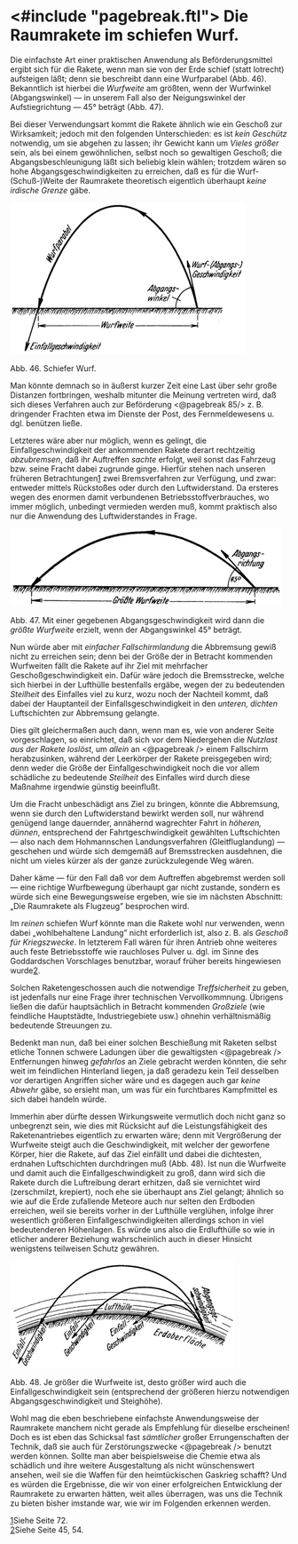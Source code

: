 <#include "pagebreak.ftl">
Die Raumrakete im schiefen Wurf.
================================

Die einfachste Art einer praktischen Anwendung als Beförderungsmittel
ergibt sich für die Rakete, wenn man sie von der
Erde schief (statt lotrecht) aufsteigen läßt; denn sie beschreibt
dann eine Wurfparabel (Abb. 46). Bekanntlich ist hierbei die
*Wurfweite* am größten, wenn der Wurfwinkel (Abgangswinkel) — in unserem
Fall also der Neigungswinkel der Aufstiegrichtung — 45° beträgt (Abb. 47).

Bei dieser Verwendungsart kommt die Rakete ähnlich wie
ein Geschoß zur Wirksamkeit; jedoch mit den folgenden
Unterschieden: es ist *kein Geschütz* notwendig, um sie abgehen zu lassen; ihr
Gewicht kann um *Vieles größer* sein, als bei einem gewöhnlichen,
selbst noch so gewaltigen Geschoß; die Abgangsbeschleunigung
läßt sich beliebig klein wählen; trotzdem wären so hohe
Abgangsgeschwindigkeiten zu erreichen, daß es für die Wurf-(Schuß-)Weite
der Raumrakete theoretisch eigentlich überhaupt
*keine irdische Grenze* gäbe.

<div class="image left"><img alt="Wurfparabel beim schiefen Wurf" src="abb46.png"/>
<p>Abb. 46. Schiefer Wurf.</p></div>

Man könnte demnach so in äußerst kurzer Zeit eine Last über
sehr große Distanzen fortbringen, weshalb mitunter die Meinung
vertreten wird, daß sich dieses Verfahren auch zur Beförderung
\<@pagebreak 85/> z. B. dringender Frachten etwa im Dienste der Post, des Fernmeldewesens
u. dgl. benützen ließe.

Letzteres wäre aber nur möglich, wenn es gelingt, die Einfallgeschwindigkeit
der ankommenden Rakete derart rechtzeitig *abzubremsen*,
daß ihr Auftreffen *sachte* erfolgt, weil sonst das
Fahrzeug bzw. seine Fracht dabei zugrunde ginge. Hierfür stehen
nach unseren früheren Betrachtungen<a class="refnote" id="rn1" href="#fn1">1</a> zwei
Bremsverfahren zur Verfügung, und zwar: entweder mittels Rückstoßes oder durch
den Luftwiderstand. Da ersteres wegen des enormen damit verbundenen
Betriebsstoffverbrauches, wo immer möglich, unbedingt
vermieden werden muß, kommt praktisch also nur die Anwendung des Luftwiderstandes in Frage.

<div class="image"><img alt="Wurfweite beim schiefen Wurf" src="abb47.png"/>
<p>Abb. 47. Mit einer gegebenen Abgangsgeschwindigkeit wird dann die <em>größte
Wurfweite</em> erzielt, wenn der Abgangswinkel 45° beträgt.</p></div>

Nun würde aber mit *einfacher Fallschirmlandung* die Abbremsung
gewiß nicht zu erreichen sein; denn bei der Größe der
in Betracht kommenden Wurfweiten fällt die Rakete auf ihr Ziel
mit mehrfacher Geschoßgeschwindigkeit ein. Dafür wäre jedoch
die Bremsstrecke, welche sich hierbei in der Lufthülle bestenfalls
ergäbe, wegen der zu bedeutenden *Steilheit* des Einfalles viel zu
kurz, wozu noch der Nachteil kommt, daß dabei der Hauptanteil
der Einfallsgeschwindigkeit in den *unteren, dichten* Luftschichten
zur Abbremsung gelangte.

Dies gilt gleichermaßen auch dann, wenn man es, wie von anderer
Seite vorgeschlagen, so einrichtet, daß sich vor dem Niedergehen
die *Nutzlast aus der Rakete loslöst*, um *allein* an
\<@pagebreak /> einem Fallschirm herabzusinken, während der Leerkörper der
Rakete preisgegeben wird; denn weder die Größe der Einfallgeschwindigkeit
noch die vor allem schädliche zu bedeutende
*Steilheit* des Einfalles wird durch diese Maßnahme irgendwie
günstig beeinflußt.

Um die Fracht unbeschädigt ans Ziel zu bringen, könnte die
Abbremsung, wenn sie durch den Luftwiderstand bewirkt werden
soll, nur während genügend lange dauernder, annähernd wagrechter
Fahrt in *höheren, dünnen*, entsprechend der Fahrtgeschwindigkeit
gewählten Luftschichten — also nach dem Hohmannschen
Landungsverfahren (Gleitfluglandung) — geschehen und würde sich
demgemäß auf Bremsstrecken ausdehnen, die nicht um vieles kürzer
als der ganze zurückzulegende Weg wären.

Daher käme — für den Fall daß vor dem Auftreffen abgebremst
werden soll — eine richtige Wurfbewegung überhaupt
gar nicht zustande, sondern es würde sich eine Bewegungsweise
ergeben, wie sie im nächsten Abschnitt: „Die Raumrakete als
Flugzeug” besprochen wird.

Im *reinen* schiefen Wurf könnte man die Rakete wohl nur
verwenden, wenn dabei „wohlbehaltene Landung” nicht erforderlich
ist, also z. B. als *Geschoß für Kriegszwecke*. In letzterem
Fall wären für ihren Antrieb ohne weiteres auch feste
Betriebsstoffe wie rauchloses Pulver u. dgl. im Sinne des Goddardschen
Vorschlages benutzbar, worauf früher bereits hingewiesen wurde<a class="refnote" id="rn2" href="#fn2">2</a>.

Solchen Raketengeschossen auch die notwendige *Treffsicherheit*
zu geben, ist jedenfalls nur eine Frage ihrer technischen
Vervollkommnung. Übrigens ließen die dafür hauptsächlich in
Betracht kommenden *Großziele* (wie feindliche Hauptstädte,
Industriegebiete usw.) ohnehin verhältnismäßig bedeutende Streuungen zu.

Bedenkt man nun, daß bei einer solchen Beschießung mit Raketen
selbst etliche Tonnen schwere Ladungen über die gewaltigsten
\<@pagebreak /> Entfernungen hinweg *gefahrlos* an Ziele gebracht werden
könnten, die sehr weit im feindlichen Hinterland liegen, ja
daß geradezu kein Teil desselben vor derartigen Angriffen sicher
wäre und es dagegen auch gar *keine Abwehr* gäbe, so ersieht
man, um was für ein furchtbares Kampfmittel es sich dabei handeln würde.

Immerhin aber dürfte dessen Wirkungsweite vermutlich doch
nicht ganz so unbegrenzt sein, wie dies mit Rücksicht auf die
Leistungsfähigkeit des Raketenantriebes eigentlich zu erwarten
wäre; denn mit Vergrößerung der Wurfweite steigt auch die
Geschwindigkeit, mit welcher der geworfene Körper, hier die
Rakete, auf das Ziel einfällt und dabei die dichtesten, erdnahen
Luftschichten durchdringen muß (Abb. 48). Ist nun die Wurfweite
und damit auch die Einfallgeschwindigkeit zu groß, dann wird
sich die Rakete durch die Luftreibung derart erhitzen, daß sie
vernichtet wird (zerschmilzt, krepiert), noch ehe sie überhaupt
ans Ziel gelangt; ähnlich so wie auf die Erde zufallende Meteore
auch nur selten den Erdboden erreichen, weil sie bereits vorher
in der Lufthülle verglühen, infolge ihrer wesentlich größeren
Einfallgeschwindigkeiten allerdings schon in viel bedeutenderen Höhenlagen.
Es würde uns also die Erdlufthülle so wie in etlicher anderer
Beziehung wahrscheinlich auch in dieser Hinsicht wenigstens
teilweisen Schutz gewähren.

<div class="image right"><img alt="Einfallgeschwindigkeiten bei verschiedenen Ausgangsgeschwindigkeiten" src="abb48.png"/>
<p>Abb. 48. Je größer die Wurfweite ist, desto größer
wird auch die Einfallgeschwindigkeit sein (entsprechend
der größeren hierzu notwendigen Abgangsgeschwindigkeit und Steighöhe).</p></div>

Wohl mag die eben beschriebene einfachste Anwendungsweise
der Raumrakete manchem nicht gerade als Empfehlung für dieselbe
erscheinen! Doch es ist eben das Schicksal fast *sämtlicher*
großer Errungenschaften der Technik, daß sie auch für Zerstörungszwecke
\<@pagebreak /> benutzt werden können. Sollte man aber beispielsweise
die Chemie etwa als schädlich und ihre weitere Ausgestaltung
als nicht wünschenswert ansehen, weil sie die Waffen für
den heimtückischen Gaskrieg schafft? Und es würden die Ergebnisse,
die wir von einer erfolgreichen Entwicklung der Raumrakete
zu erwarten hätten, weit alles überragen, was uns die
Technik zu bieten bisher imstande war, wie wir im Folgenden
erkennen werden.

<div class="footnote" id="fn1"><a href="#rn1">1</a>Siehe Seite 72.</div>

<div class="footnote" id="fn2"><a href="#rn2">2</a>Siehe Seite 45, 54.</div>

